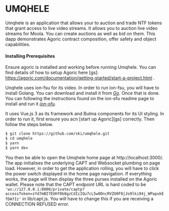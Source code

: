 # UMQHELE
Umqhele is an application that allows your to auction and trade NTF tokens that grant access to live video streams. It allows you to auction live video streams for Moola. You can create auctions as well as bid on them. This dapp demonstrates Agoric contract composition, offer safety and object capabilities.

#### Installing Prerequisites
Ensure agoric is installed and working before running Umqhele. You can find details of how to setup Agoric here [gs]: https://agoric.com/documentation/getting-started/start-a-project.html .

Unqhele uses ion-fsu for its video. In order to run ion-fsu, you will have to install Golang. You can download and install it from *[Go](https://golang.org/doc/install)*. Once that is done. You can following the instructions found on the ion-sfu readme page to install and run it *[ion-sfu](https://github.com/pion/ion-sfu)*.

 It uses Vue.js 3 as its framework and Bulma components for its UI styling. In order to run it, first ensure you acn [start up Agoric][gs] correctly. Then follow the steps below.
```bash
$ git clone https://github.com/ski/umqhele.git
$ cd umqhele
$ yarn
$ yarn dev
```
You then be able to open the Umqhele home page at http://localhost:3000/. The app initialises the underlying CAPT and Websocket plumbing on page load. However, in order to get the application rolling, you will have to click the power switch displayed in the home page navigation. If everything works, the page will then display the three purses installed on the Agoric wallet. Please note that the CAPT endpoint URL is hard coded to be ``` 'ws://127.0.0.1:8000/private/captp?accessToken=zYd7mBI7EUHf0b8gzCdIiIQu7cL5w0DncRVZU0F8jJo9lki94j_WPapukEfDAfIz' ``` in lib/capt.js. You will have to change this if you are receiving a CONNECTION REFUSED error. 

